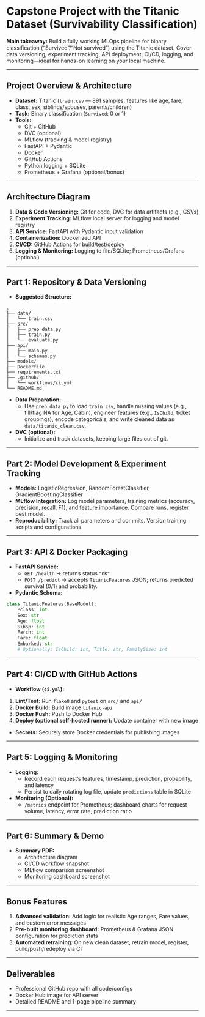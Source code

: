 # Capstone Project with the Titanic Dataset (Survivability Classification)

**Main takeaway:**
Build a fully working MLOps pipeline for binary classification (“Survived”/“Not survived”) using the Titanic dataset. Cover data versioning, experiment tracking, API deployment, CI/CD, logging, and monitoring—ideal for hands-on learning on your local machine.

***

## Project Overview \& Architecture

- **Dataset:** Titanic (`train.csv` — 891 samples, features like age, fare, class, sex, siblings/spouses, parents/children)
- **Task:** Binary classification (`Survived`: 0 or 1)
- **Tools:**
    - Git + GitHub
    - DVC (optional)
    - MLflow (tracking \& model registry)
    - FastAPI + Pydantic
    - Docker
    - GitHub Actions
    - Python logging + SQLite
    - Prometheus + Grafana (optional/bonus)

***

## Architecture Diagram

1. **Data \& Code Versioning:** Git for code, DVC for data artifacts (e.g., CSVs)
2. **Experiment Tracking:** MLflow local server for logging and model registry
3. **API Service:** FastAPI with Pydantic input validation
4. **Containerization:** Dockerized API
5. **CI/CD:** GitHub Actions for build/test/deploy
6. **Logging \& Monitoring:** Logging to file/SQLite; Prometheus/Grafana (optional)

***

## Part 1: Repository \& Data Versioning

- **Suggested Structure:**

```
.
├── data/
│   └── train.csv
├── src/
│   ├── prep_data.py
│   ├── train.py
│   └── evaluate.py
├── api/
│   ├── main.py
│   └── schemas.py
├── models/
├── Dockerfile
├── requirements.txt
├── .github/
│   └── workflows/ci.yml
└── README.md
```

- **Data Preparation:**
    - Use `prep_data.py` to load `train.csv`, handle missing values (e.g., fill/flag NA for Age, Cabin), engineer features (e.g., `IsChild`, ticket groupings), encode categoricals, and write cleaned data as `data/titanic_clean.csv`.
- **DVC (optional):**
    - Initialize and track datasets, keeping large files out of git.

***

## Part 2: Model Development \& Experiment Tracking

- **Models:** LogisticRegression, RandomForestClassifier, GradientBoostingClassifier
- **MLflow Integration:** Log model parameters, training metrics (accuracy, precision, recall, F1), and feature importance. Compare runs, register best model.
- **Reproducibility:** Track all parameters and commits. Version training scripts and configurations.

***

## Part 3: API \& Docker Packaging

- **FastAPI Service:**
    - `GET /health` → returns status `"OK"`
    - `POST /predict` → accepts `TitanicFeatures` JSON; returns predicted survival (0/1) and probability.
- **Pydantic Schema:**

```python
class TitanicFeatures(BaseModel):
    Pclass: int
    Sex: str
    Age: float
    SibSp: int
    Parch: int
    Fare: float
    Embarked: str
    # Optionally: IsChild: int, Title: str, FamilySize: int
```


***

## Part 4: CI/CD with GitHub Actions

- **Workflow (`ci.yml`):**

1. **Lint/Test:** Run `flake8` and `pytest` on `src/` and `api/`
2. **Docker Build:** Build image `titanic-api`
3. **Docker Push:** Push to Docker Hub
4. **Deploy (optional self-hosted runner):** Update container with new image
- **Secrets:** Securely store Docker credentials for publishing images

***

## Part 5: Logging \& Monitoring

- **Logging:**
    - Record each request’s features, timestamp, prediction, probability, and latency
    - Persist to daily rotating log file, update `predictions` table in SQLite
- **Monitoring (Optional):**
    - `/metrics` endpoint for Prometheus; dashboard charts for request volume, latency, error rate, prediction ratio

***

## Part 6: Summary \& Demo

- **Summary PDF:**
    - Architecture diagram
    - CI/CD workflow snapshot
    - MLflow comparison screenshot
    - Monitoring dashboard screenshot

***

## Bonus Features

1. **Advanced validation:** Add logic for realistic Age ranges, Fare values, and custom error messages
2. **Pre-built monitoring dashboard:** Prometheus \& Grafana JSON configuration for prediction stats
3. **Automated retraining:** On new clean dataset, retrain model, register, build/push/redeploy via CI

***

## Deliverables

- Professional GitHub repo with all code/configs
- Docker Hub image for API server
- Detailed README and 1-page pipeline summary

***
